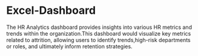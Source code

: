 # Excel-Dashboard
The HR Analytics dashboard provides insights into various HR metrics and trends within the organization.This dashboard would visualize key metrics related to attrition, allowing users to identify trends,high-risk departments or roles, and ultimately inform retention strategies.
